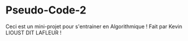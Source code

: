 # Pseudo-Code-2

Ceci est un mini-projet pour s'entrainer en Algorithmique !
Fait par Kevin LIOUST DIT LAFLEUR !
